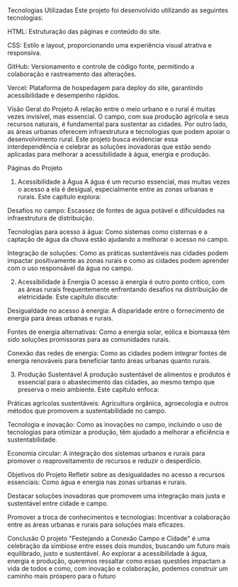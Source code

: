 Tecnologias Utilizadas
Este projeto foi desenvolvido utilizando as seguintes tecnologias:

HTML: Estruturação das páginas e conteúdo do site.

CSS: Estilo e layout, proporcionando uma experiência visual atrativa e responsiva.

GitHub: Versionamento e controle de código fonte, permitindo a colaboração e rastreamento das alterações.

Vercel: Plataforma de hospedagem para deploy do site, garantindo acessibilidade e desempenho rápidos.

Visão Geral do Projeto
A relação entre o meio urbano e o rural é muitas vezes invisível, mas essencial. O campo, com sua produção agrícola e seus recursos naturais, é fundamental para sustentar as cidades. Por outro lado, as áreas urbanas oferecem infraestrutura e tecnologias que podem apoiar o desenvolvimento rural. Este projeto busca evidenciar essa interdependência e celebrar as soluções inovadoras que estão sendo aplicadas para melhorar a acessibilidade à água, energia e produção.

Páginas do Projeto
1. Acessibilidade à Água
A água é um recurso essencial, mas muitas vezes o acesso a ela é desigual, especialmente entre as zonas urbanas e rurais. Este capítulo explora:

Desafios no campo: Escassez de fontes de água potável e dificuldades na infraestrutura de distribuição.

Tecnologias para acesso à água: Como sistemas como cisternas e a captação de água da chuva estão ajudando a melhorar o acesso no campo.

Integração de soluções: Como as práticas sustentáveis nas cidades podem impactar positivamente as zonas rurais e como as cidades podem aprender com o uso responsável da água no campo.

2. Acessibilidade à Energia
O acesso à energia é outro ponto crítico, com as áreas rurais frequentemente enfrentando desafios na distribuição de eletricidade. Este capítulo discute:

Desigualdade no acesso à energia: A disparidade entre o fornecimento de energia para áreas urbanas e rurais.

Fontes de energia alternativas: Como a energia solar, eólica e biomassa têm sido soluções promissoras para as comunidades rurais.

Conexão das redes de energia: Como as cidades podem integrar fontes de energia renováveis para beneficiar tanto áreas urbanas quanto rurais.

3. Produção Sustentável
A produção sustentável de alimentos e produtos é essencial para o abastecimento das cidades, ao mesmo tempo que preserva o meio ambiente. Este capítulo enfoca:

Práticas agrícolas sustentáveis: Agricultura orgânica, agroecologia e outros métodos que promovem a sustentabilidade no campo.

Tecnologia e inovação: Como as inovações no campo, incluindo o uso de tecnologias para otimizar a produção, têm ajudado a melhorar a eficiência e sustentabilidade.

Economia circular: A integração dos sistemas urbanos e rurais para promover o reaproveitamento de recursos e reduzir o desperdício.

Objetivos do Projeto
Refletir sobre as desigualdades no acesso a recursos essenciais: Como água e energia nas zonas urbanas e rurais.

Destacar soluções inovadoras que promovem uma integração mais justa e sustentável entre cidade e campo.

Promover a troca de conhecimentos e tecnologias: Incentivar a colaboração entre as áreas urbanas e rurais para soluções mais eficazes.

Conclusão
O projeto "Festejando a Conexão Campo e Cidade" é uma celebração da simbiose entre esses dois mundos, buscando um futuro mais equilibrado, justo e sustentável. Ao explorar a acessibilidade à água, energia e produção, queremos ressaltar como essas questões impactam a vida de todos e como, com inovação e colaboração, podemos construir um caminho mais próspero para o futuro
